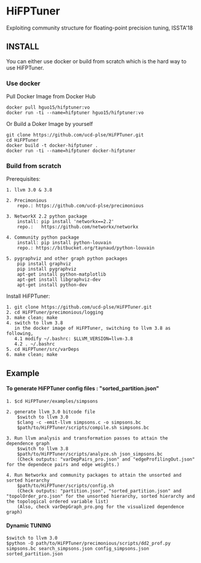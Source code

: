 
# HiFPTuner

Exploiting community structure for floating-point precision tuning, ISSTA'18

## INSTALL

You can either use docker or build from scratch which is the hard way to use HiFPTuner.

### Use docker
Pull Docker Image from Docker Hub

    docker pull hguo15/hifptuner:vo
    docker run -ti --name=hifptuner hguo15/hifptuner:vo
    
Or Build a Doker Image by yourself

    git clone https://github.com/ucd-plse/HiFPTuner.git
    cd HiFPTuner
    docker build -t docker-hifptuner .
    docker run -ti --name=hifptuner docker-hifptuner

### Build from scratch
Prerequisites:

    1. llvm 3.0 & 3.8

    2. Precimonious
        repo.: https://github.com/ucd-plse/precimonious 

    3. NetworkX 2.2 python package
        install: pip install 'networkx==2.2'
        repo.:   https://github.com/networkx/networkx

    4. Community python package
        install: pip install python-louvain
        repo.: https://bitbucket.org/taynaud/python-louvain

    5. pygraphviz and other graph python packages
        pip install graphviz
        pip install pygraphviz
        apt-get install python-matplotlib
        apt-get install libgraphviz-dev
        apt-get install python-dev

Install HiFPTuner:

    1. git clone https://github.com/ucd-plse/HiFPTuner.git
    2. cd HiFPTuner/precimonious/logging
    3. make clean; make
    4. switch to llvm 3.8
       in the docker image of HiFPTuner, switching to llvm 3.8 as following, 
       4.1 modify ~/.bashrc: $LLVM_VERSION=llvm-3.8
       4.2 . ~/.bashrc
    5. cd HiFPTuner/src/varDeps
    6. make clean; make

## Example


#### To generate HiFPTuner config files : "sorted_partition.json"    
    1. $cd HiFPTuner/examples/simpsons
 
    2. generate llvm_3.0 bitcode file
        $switch to llvm 3.0
        $clang -c -emit-llvm simpsons.c -o simpsons.bc
        $path/to/HiFPTuner/scripts/compile.sh simpsons.bc

    3. Run llvm analysis and transformation passes to attain the dependence graph
        $switch to llvm 3.8
        $path/to/HiFPTuner/scripts/analyze.sh json_simpsons.bc
        (Check outputs: "varDepPairs_pro.json" and "edgeProfilingOut.json" for the dependece pairs and edge weights.)

    4. Run Networkx and community packages to attain the unsorted and sorted hierarchy
        $path/to/HiFPTuner/scripts/config.sh
        (Check outputs: "partition.json", "sorted_partition.json" and "topolOrder_pro.json" for the unsorted hierarchy, sorted hierarchy and the topological ordered variable list)
        (Also, check varDepGraph_pro.png for the visualized dependence graph)

#### Dynamic TUNING 
    $switch to llvm 3.0
    $python -O path/to/HiFPTuner/precimonious/scripts/dd2_prof.py simpsons.bc search_simpsons.json config_simpsons.json sorted_partition.json
